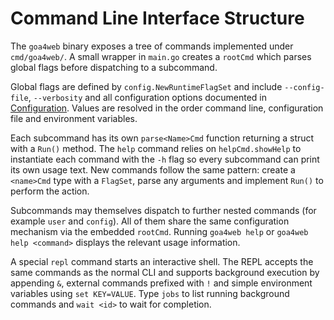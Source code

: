 # Command Line Interface Structure

The `goa4web` binary exposes a tree of commands implemented under
`cmd/goa4web/`. A small wrapper in `main.go` creates a `rootCmd` which
parses global flags before dispatching to a subcommand.

Global flags are defined by `config.NewRuntimeFlagSet` and include
`--config-file`, `--verbosity` and all configuration options documented in
[Configuration](configuration.md). Values are resolved in the order
command line, configuration file and environment variables.

Each subcommand has its own `parse<Name>Cmd` function returning a struct
with a `Run()` method. The `help` command relies on `helpCmd.showHelp` to
instantiate each command with the `-h` flag so every subcommand can print
its own usage text. New commands follow the same pattern: create a
`<name>Cmd` type with a `FlagSet`, parse any arguments and implement
`Run()` to perform the action.

Subcommands may themselves dispatch to further nested commands (for
example `user` and `config`). All of them share the same configuration
mechanism via the embedded `rootCmd`. Running `goa4web help` or
`goa4web help <command>` displays the relevant usage information.

A special `repl` command starts an interactive shell. The REPL accepts the
same commands as the normal CLI and supports background execution by
appending `&`, external commands prefixed with `!` and simple environment
variables using `set KEY=VALUE`. Type `jobs` to list running background
commands and `wait <id>` to wait for completion.
